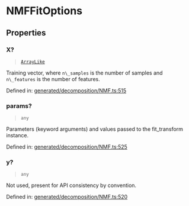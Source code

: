 # NMFFitOptions

## Properties

### X?

> [`ArrayLike`](../types/ArrayLike.md)

Training vector, where `n\_samples` is the number of samples and `n\_features` is the number of features.

Defined in:  [generated/decomposition/NMF.ts:515](https://github.com/transitive-bullshit/scikit-learn-ts/blob/b59c1ff/packages/sklearn/src/generated/decomposition/NMF.ts#L515)

### params?

> `any`

Parameters (keyword arguments) and values passed to the fit\_transform instance.

Defined in:  [generated/decomposition/NMF.ts:525](https://github.com/transitive-bullshit/scikit-learn-ts/blob/b59c1ff/packages/sklearn/src/generated/decomposition/NMF.ts#L525)

### y?

> `any`

Not used, present for API consistency by convention.

Defined in:  [generated/decomposition/NMF.ts:520](https://github.com/transitive-bullshit/scikit-learn-ts/blob/b59c1ff/packages/sklearn/src/generated/decomposition/NMF.ts#L520)
